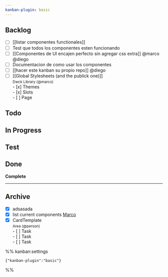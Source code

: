 ```yaml
---
kanban-plugin: basic
---
```


## Backlog

- [ ] [[listar componentes functionales]]
- [ ] Test que todos los componentes esten funcionando
- [ ] [[Componentes de UI encajen perfecto sin agregar css extra]] @marco @diego
- [ ] Documentacion de como usar los componentes
- [ ] [[hacer este kanban su propio repo]] @diego
- [ ] [[Global Stylesheets (and the publick one)]]<br/><small>Dwck Library (@marco)</small><br> - [x] Themes<br> - [x] Slots<br> - [ ] Page

## Todo

## In Progress

## Test

## Done

**Complete**

---

## Archive

- [x] adsasada
- [x] list current components [Marco](mailto:marco@devarchy.io)
- [x] CardTemplate<br/><small>Area (@person)</small><br> - [ ] Task<br> - [ ] Task<br> - [ ] Task

%% kanban:settings

```
{"kanban-plugin":"basic"}
```

%%
